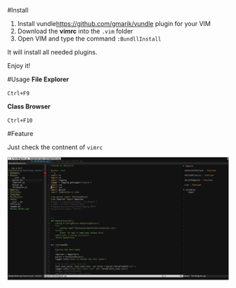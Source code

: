 #Install

1. Install vundle<https://github.com/gmarik/vundle> plugin for your VIM
2. Download the **vimrc** into the ``.vim`` folder
3. Open VIM and type the command ``:BundllInstall``

It will install all needed plugins.

Enjoy it!

#Usage
**File Explorer**

``Ctrl+F9``

**Class Browser**

``Ctrl+F10``

#Feature

Just check the contnent of ``vimrc``

![VIM snapshot](snapshot.png)
